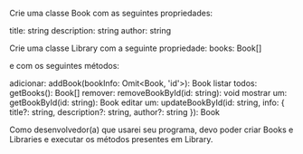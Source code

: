 Crie uma classe Book com as seguintes propriedades:

title: string
description: string
author: string

Crie uma classe Library com a seguinte propriedade:
books: Book[]

e com os seguintes métodos:

adicionar: addBook(bookInfo: Omit<Book, 'id'>): Book
listar todos: getBooks(): Book[]
remover: removeBookById(id: string): void
mostrar um: getBookById(id: string): Book
editar um: updateBookById(id: string, info: { title?: string, description?: string, author?: string }): Book

Como desenvolvedor(a) que usarei seu programa, devo poder criar Books e Libraries e executar os métodos presentes em Library.
